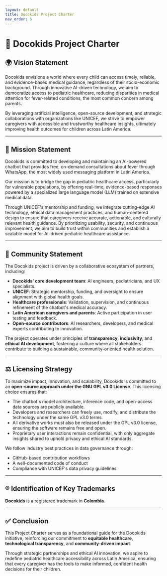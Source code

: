 ```yaml
---
layout: default
title: Docokids Project Charter
nav_order: 6
---
```


# 📘 Docokids Project Charter

## 🌍 Vision Statement

Docokids envisions a world where every child can access timely, reliable, and evidence-based medical guidance, regardless of their socio-economic background. Through innovative AI-driven technology, we aim to democratize access to pediatric healthcare, reducing disparities in medical attention for fever-related conditions, the most common concern among parents.

By leveraging artificial intelligence, open-source development, and strategic collaborations with organizations like UNICEF, we strive to empower caregivers with accessible and trustworthy healthcare insights, ultimately improving health outcomes for children across Latin America.

---

## 🎯 Mission Statement

Docokids is committed to developing and maintaining an AI-powered chatbot that provides free, on-demand consultations about fever through WhatsApp, the most widely used messaging platform in Latin America.

Our mission is to bridge the gap in pediatric healthcare access, particularly for vulnerable populations, by offering real-time, evidence-based responses powered by a specialized large language model (LLM) trained on extensive medical data.

Through UNICEF's mentorship and funding, we integrate cutting-edge AI technology, ethical data management practices, and human-centered design to ensure that caregivers receive accurate, actionable, and culturally relevant health guidance. By prioritizing usability, security, and continuous improvement, we aim to build trust within communities and establish a scalable model for AI-driven pediatric healthcare assistance.

---

## 👥 Community Statement

The Docokids project is driven by a collaborative ecosystem of partners, including:

- **Docokids' core development team**: AI engineers, pediatricians, and UX specialists.
- **UNICEF**: Strategic mentorship, funding, and oversight to ensure alignment with global health goals.
- **Healthcare professionals**: Validation, supervision, and continuous refinement of the chatbot's medical accuracy.
- **Latin American caregivers and parents**: Active participation in user testing and feedback.
- **Open-source contributors**: AI researchers, developers, and medical experts contributing to innovation.

The project operates under principles of **transparency**, **inclusivity**, and **ethical AI development**, fostering a culture where all stakeholders contribute to building a sustainable, community-oriented health solution.

---

## ⚖️ Licensing Strategy

To maximize impact, innovation, and scalability, Docokids is committed to an **open-source approach under the GNU GPL v3.0 License**. This licensing choice ensures that:

- The chatbot's model architecture, inference code, and open-access data sources are publicly available.
- Developers and researchers can freely use, modify, and distribute the technology under the same GPL v3.0 terms.
- All derivative works must also be released under the GPL v3.0 license, ensuring the software remains free and open.
- Proprietary user interactions remain confidential, with only aggregate insights shared to uphold privacy and ethical AI standards.

We follow industry best practices in data governance through:

- GitHub-based contribution workflows
- A well-documented code of conduct
- Compliance with UNICEF's data privacy guidelines

---

## ®️ Identification of Key Trademarks

**Docokids** is a registered trademark in **Colombia**.

---

## ✅ Conclusion

This Project Charter serves as a foundational guide for the Docokids initiative, reinforcing our commitment to **equitable healthcare**, **technological transparency**, and **community-driven impact**.

Through strategic partnerships and ethical AI innovation, we aspire to redefine pediatric healthcare accessibility across Latin America, ensuring that every caregiver has the tools to make informed, confident health decisions for their children.
